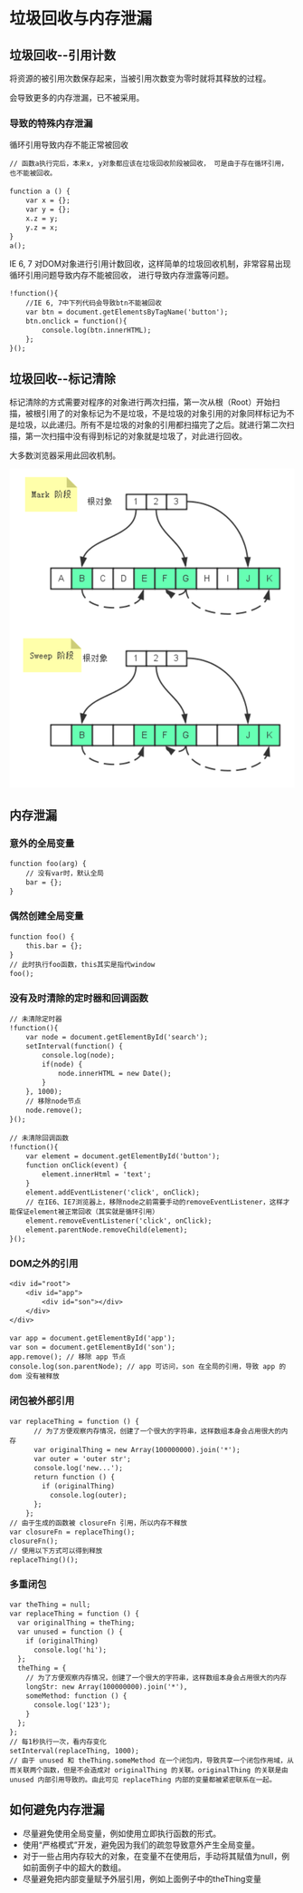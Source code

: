 # 垃圾回收与内存泄漏

## 垃圾回收--引用计数

将资源的被引用次数保存起来，当被引用次数变为零时就将其释放的过程。

会导致更多的内存泄漏，已不被采用。

### 导致的特殊内存泄漏

循环引用导致内存不能正常被回收

```
// 函数a执行完后，本来x, y对象都应该在垃圾回收阶段被回收， 可是由于存在循环引用，也不能被回收。

function a () {
    var x = {};
    var y = {};
    x.z = y;
    y.z = x;
}
a();
```

IE 6, 7 对DOM对象进行引用计数回收，这样简单的垃圾回收机制，非常容易出现循环引用问题导致内存不能被回收， 进行导致内存泄露等问题。

```
!function(){
    //IE 6, 7中下列代码会导致btn不能被回收
    var btn = document.getElementsByTagName('button');
    btn.onclick = function(){
        console.log(btn.innerHTML);
    };
}();
```

## 垃圾回收--标记清除

标记清除的方式需要对程序的对象进行两次扫描，第一次从根（Root）开始扫描，被根引用了的对象标记为不是垃圾，不是垃圾的对象引用的对象同样标记为不是垃圾，以此递归。所有不是垃圾的对象的引用都扫描完了之后。就进行第二次扫描，第一次扫描中没有得到标记的对象就是垃圾了，对此进行回收。

大多数浏览器采用此回收机制。

![](mark-sweep.png)

## 内存泄漏

### 意外的全局变量

```
function foo(arg) {
    // 没有var时，默认全局
    bar = {};
}
```

### 偶然创建全局变量

```
function foo() {
    this.bar = {};
}
// 此时执行foo函数，this其实是指代window
foo();
```

### 没有及时清除的定时器和回调函数

```
// 未清除定时器
!function(){
    var node = document.getElementById('search');
    setInterval(function() {
        console.log(node);
        if(node) {
            node.innerHTML = new Date();
        }
    }, 1000);
    // 移除node节点
    node.remove();
}();

// 未清除回调函数
!function(){
    var element = document.getElementById('button');
    function onClick(event) {
        element.innerHtml = 'text';
    }
    element.addEventListener('click', onClick);
    // 在IE6、IE7浏览器上，移除node之前需要手动的removeEventListener，这样才能保证element被正常回收（其实就是循环引用）
    element.removeEventListener('click', onClick);
    element.parentNode.removeChild(element);
}();
```

### DOM之外的引用

```
<div id="root">
    <div id="app">
        <div id="son"></div>
    </div>
</div>

var app = document.getElementById('app');
var son = document.getElementById('son');
app.remove(); // 移除 app 节点
console.log(son.parentNode); // app 可访问，son 在全局的引用，导致 app 的 dom 没有被释放
```

### 闭包被外部引用

```
var replaceThing = function () {
      // 为了方便观察内存情况，创建了一个很大的字符串，这样数组本身会占用很大的内存
      var originalThing = new Array(100000000).join('*');
      var outer = 'outer str';
      console.log('new...');
      return function () {
        if (originalThing)
          console.log(outer);
      };
    };
// 由于生成的函数被 closureFn 引用，所以内存不释放
var closureFn = replaceThing();
closureFn();
// 使用以下方式可以得到释放
replaceThing()();
```

### 多重闭包

```
var theThing = null;
var replaceThing = function () {
  var originalThing = theThing;
  var unused = function () {
    if (originalThing)
      console.log('hi');
  };
  theThing = {
    // 为了方便观察内存情况，创建了一个很大的字符串，这样数组本身会占用很大的内存
    longStr: new Array(100000000).join('*'),
    someMethod: function () {
      console.log('123');
    }
  };
};
// 每1秒执行一次，看内存变化
setInterval(replaceThing, 1000);
// 由于 unused 和 theThing.someMethod 在一个闭包内，导致共享一个闭包作用域，从而关联两个函数，但是不会造成对 originalThing 的关联。originalThing 的关联是由 unused 内部引用导致的。由此可见 replaceThing 内部的变量都被紧密联系在一起。
```

## 如何避免内存泄漏

- 尽量避免使用全局变量，例如使用立即执行函数的形式。
- 使用“严格模式”开发，避免因为我们的疏忽导致意外产生全局变量。
- 对于一些占用内存较大的对象，在变量不在使用后，手动将其赋值为null，例如前面例子中的超大的数组。
- 尽量避免把内部变量赋予外层引用，例如上面例子中的theThing变量